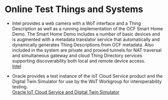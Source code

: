 # Online Test Things and Systems

* Intel provides a web camera with a WoT interface and a Thing Description as well as a running implementation of
  the OCF Smart Home Demo.
  The Smart Home Demo includes a number of basic devices and is augmented with a metadata translator service
  that automatically and dynamically generates Thing Descriptions from OCF metadata.
  Also included in the system are private and proxied tunnels for NAT traversal and simultaneous gateway
  and cloud Thing Directory services supporting discoverability both local and remote device access.  
  [Intel](intel.md)

* Oracle provides a test instance of the IoT Cloud Service product and the Digital Twin Simulator for use by the WoT Workgroup for interoperability testing.  
[Oracle IoT Cloud Service and Digital Twin Simulator](oracle.md)
